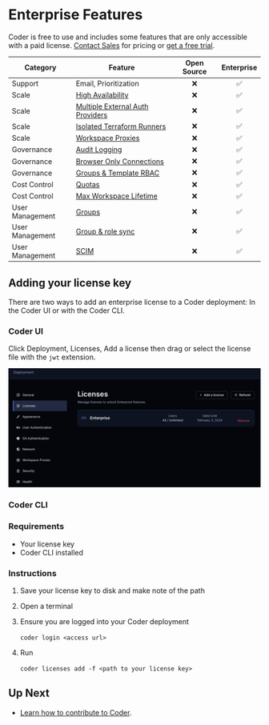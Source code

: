 # Enterprise Features

Coder is free to use and includes some features that are only accessible with a
paid license. [Contact Sales](https://coder.com/contact) for pricing or
[get a free trial](https://coder.com/trial).

| Category        | Feature                                                                                             | Open Source | Enterprise |
| --------------- | --------------------------------------------------------------------------------------------------- | :---------: | :--------: |
| Support         | Email, Prioritization                                                                               |     ❌      |     ✅     |
| Scale           | [High Availability](./admin/high-availability.md)                                                   |     ❌      |     ✅     |
| Scale           | [Multiple External Auth Providers](./admin/external-auth.md#multiple-external-providers-enterprise) |     ❌      |     ✅     |
| Scale           | [Isolated Terraform Runners](./admin/provisioners.md)                                               |     ❌      |     ✅     |
| Scale           | [Workspace Proxies](./admin/workspace-proxies.md)                                                   |     ❌      |     ✅     |
| Governance      | [Audit Logging](./admin/audit-logs.md)                                                              |     ❌      |     ✅     |
| Governance      | [Browser Only Connections](./networking/#browser-only-connections-enterprise)                       |     ❌      |     ✅     |
| Governance      | [Groups & Template RBAC](./admin/rbac.md)                                                           |     ❌      |     ✅     |
| Cost Control    | [Quotas](./admin/quotas.md)                                                                         |     ❌      |     ✅     |
| Cost Control    | [Max Workspace Lifetime](./workspaces.md#max-lifetime)                                              |     ❌      |     ✅     |
| User Management | [Groups](./admin/groups.md)                                                                         |     ❌      |     ✅     |
| User Management | [Group & role sync](./admin/auth.md#group-sync-enterprise)                                          |     ❌      |     ✅     |
| User Management | [SCIM](./admin/auth.md#scim)                                                                        |     ❌      |     ✅     |

## Adding your license key

There are two ways to add an enterprise license to a Coder deployment: In the
Coder UI or with the Coder CLI.

### Coder UI

Click Deployment, Licenses, Add a license then drag or select the license file
with the `jwt` extension.

![Add License UI](./images/add-license-ui.png)

### Coder CLI

### Requirements

- Your license key
- Coder CLI installed

### Instructions

1. Save your license key to disk and make note of the path
2. Open a terminal
3. Ensure you are logged into your Coder deployment

   `coder login <access url>`

4. Run

   `coder licenses add -f <path to your license key>`

## Up Next

- [Learn how to contribute to Coder](./CONTRIBUTING.md).
